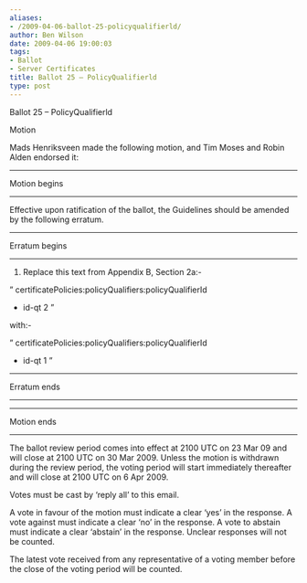 ```yaml
---
aliases:
- /2009-04-06-ballot-25-policyqualifierld/
author: Ben Wilson
date: 2009-04-06 19:00:03
tags:
- Ballot
- Server Certificates
title: Ballot 25 – PolicyQualifierld
type: post
---
```


Ballot 25 – PolicyQualifierld

Motion

Mads Henriksveen made the following motion, and Tim Moses and Robin Alden endorsed it:

______________________________________________________________________

Motion begins

______________________________________________________________________

Effective upon ratification of the ballot, the Guidelines should be amended by the following erratum.

______________________________________________________________________

Erratum begins

______________________________________________________________________

1. Replace this text from Appendix B, Section 2a:-

” certificatePolicies:policyQualifiers:policyQualifierId

- id-qt 2 ”

with:-

” certificatePolicies:policyQualifiers:policyQualifierId

- id-qt 1 ”

______________________________________________________________________

Erratum ends

______________________________________________________________________

______________________________________________________________________

Motion ends

______________________________________________________________________

The ballot review period comes into effect at 2100 UTC on 23 Mar 09 and will close at 2100 UTC on 30 Mar 2009. Unless the motion is withdrawn during the review period, the voting period will start immediately thereafter and will close at 2100 UTC on 6 Apr 2009.

Votes must be cast by ‘reply all’ to this email.

A vote in favour of the motion must indicate a clear ‘yes’ in the response. A vote against must indicate a clear ‘no’ in the response. A vote to abstain must indicate a clear ‘abstain’ in the response. Unclear responses will not be counted.

The latest vote received from any representative of a voting member before the close of the voting period will be counted.